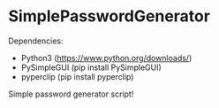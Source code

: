 # SimplePasswordGenerator
Dependencies:
- Python3 (https://www.python.org/downloads/)
- PySimpleGUI (pip install PySimpleGUI)
- pyperclip (pip install pyperclip)

Simple password generator script!
